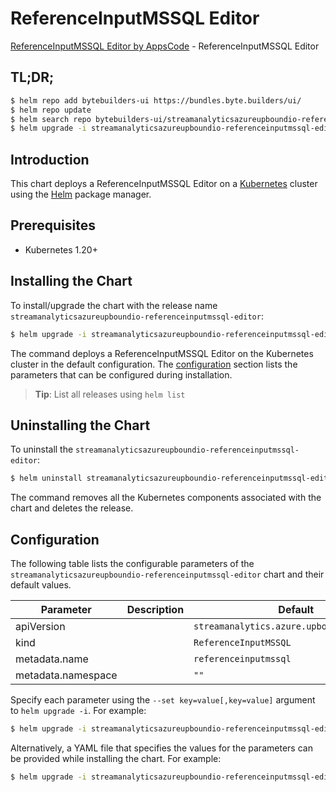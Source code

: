 # ReferenceInputMSSQL Editor

[ReferenceInputMSSQL Editor by AppsCode](https://byte.builders) - ReferenceInputMSSQL Editor

## TL;DR;

```bash
$ helm repo add bytebuilders-ui https://bundles.byte.builders/ui/
$ helm repo update
$ helm search repo bytebuilders-ui/streamanalyticsazureupboundio-referenceinputmssql-editor --version=v0.4.18
$ helm upgrade -i streamanalyticsazureupboundio-referenceinputmssql-editor bytebuilders-ui/streamanalyticsazureupboundio-referenceinputmssql-editor -n default --create-namespace --version=v0.4.18
```

## Introduction

This chart deploys a ReferenceInputMSSQL Editor on a [Kubernetes](http://kubernetes.io) cluster using the [Helm](https://helm.sh) package manager.

## Prerequisites

- Kubernetes 1.20+

## Installing the Chart

To install/upgrade the chart with the release name `streamanalyticsazureupboundio-referenceinputmssql-editor`:

```bash
$ helm upgrade -i streamanalyticsazureupboundio-referenceinputmssql-editor bytebuilders-ui/streamanalyticsazureupboundio-referenceinputmssql-editor -n default --create-namespace --version=v0.4.18
```

The command deploys a ReferenceInputMSSQL Editor on the Kubernetes cluster in the default configuration. The [configuration](#configuration) section lists the parameters that can be configured during installation.

> **Tip**: List all releases using `helm list`

## Uninstalling the Chart

To uninstall the `streamanalyticsazureupboundio-referenceinputmssql-editor`:

```bash
$ helm uninstall streamanalyticsazureupboundio-referenceinputmssql-editor -n default
```

The command removes all the Kubernetes components associated with the chart and deletes the release.

## Configuration

The following table lists the configurable parameters of the `streamanalyticsazureupboundio-referenceinputmssql-editor` chart and their default values.

|     Parameter      | Description |                        Default                        |
|--------------------|-------------|-------------------------------------------------------|
| apiVersion         |             | <code>streamanalytics.azure.upbound.io/v1beta1</code> |
| kind               |             | <code>ReferenceInputMSSQL</code>                      |
| metadata.name      |             | <code>referenceinputmssql</code>                      |
| metadata.namespace |             | <code>""</code>                                       |


Specify each parameter using the `--set key=value[,key=value]` argument to `helm upgrade -i`. For example:

```bash
$ helm upgrade -i streamanalyticsazureupboundio-referenceinputmssql-editor bytebuilders-ui/streamanalyticsazureupboundio-referenceinputmssql-editor -n default --create-namespace --version=v0.4.18 --set apiVersion=streamanalytics.azure.upbound.io/v1beta1
```

Alternatively, a YAML file that specifies the values for the parameters can be provided while
installing the chart. For example:

```bash
$ helm upgrade -i streamanalyticsazureupboundio-referenceinputmssql-editor bytebuilders-ui/streamanalyticsazureupboundio-referenceinputmssql-editor -n default --create-namespace --version=v0.4.18 --values values.yaml
```
